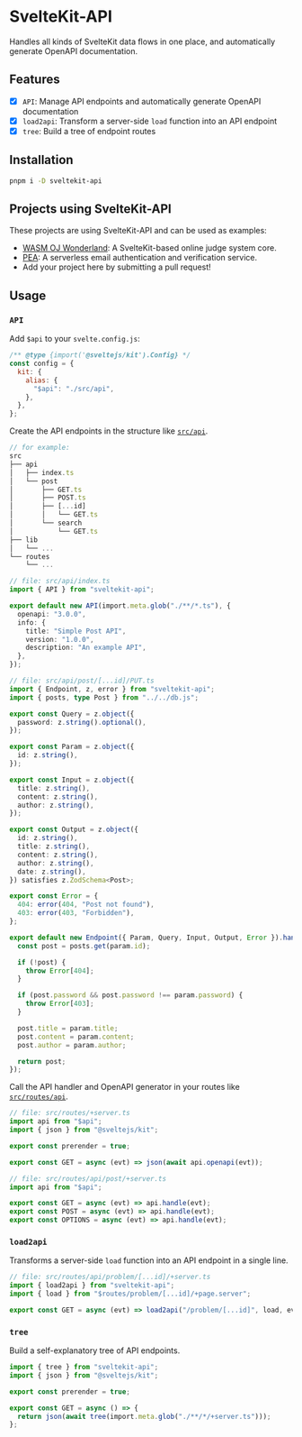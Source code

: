 # SvelteKit-API

Handles all kinds of SvelteKit data flows in one place, and automatically generate OpenAPI documentation.

## Features

- [x] `API`: Manage API endpoints and automatically generate OpenAPI documentation
- [x] `load2api`: Transform a server-side `load` function into an API endpoint
- [x] `tree`: Build a tree of endpoint routes

## Installation

```bash
pnpm i -D sveltekit-api
```

## Projects using SvelteKit-API

These projects are using SvelteKit-API and can be used as examples:

- [WASM OJ Wonderland](https://github.com/wasm-oj/wonderland): A SvelteKit-based online judge system core.
- [PEA](https://github.com/JacobLinCool/pea): A serverless email authentication and verification service.
- Add your project here by submitting a pull request!

## Usage

### `API`

Add `$api` to your `svelte.config.js`:

```js
/** @type {import('@sveltejs/kit').Config} */
const config = {
  kit: {
    alias: {
      "$api": "./src/api",
    },
  },
};
```

Create the API endpoints in the structure like [`src/api`](./src/api).

```ts
// for example:
src
├── api
│   ├── index.ts
│   └── post
│       ├── GET.ts
│       ├── POST.ts
│       ├── [...id]
│       │   └── GET.ts
│       └── search
│           └── GET.ts
├── lib
│   └── ...
└── routes
    └── ...
```

```ts
// file: src/api/index.ts
import { API } from "sveltekit-api";

export default new API(import.meta.glob("./**/*.ts"), {
  openapi: "3.0.0",
  info: {
    title: "Simple Post API",
    version: "1.0.0",
    description: "An example API",
  },
});
```

```ts
// file: src/api/post/[...id]/PUT.ts
import { Endpoint, z, error } from "sveltekit-api";
import { posts, type Post } from "../../db.js";

export const Query = z.object({
  password: z.string().optional(),
});

export const Param = z.object({
  id: z.string(),
});

export const Input = z.object({
  title: z.string(),
  content: z.string(),
  author: z.string(),
});

export const Output = z.object({
  id: z.string(),
  title: z.string(),
  content: z.string(),
  author: z.string(),
  date: z.string(),
}) satisfies z.ZodSchema<Post>;

export const Error = {
  404: error(404, "Post not found"),
  403: error(403, "Forbidden"),
};

export default new Endpoint({ Param, Query, Input, Output, Error }).handle(async (param) => {
  const post = posts.get(param.id);

  if (!post) {
    throw Error[404];
  }

  if (post.password && post.password !== param.password) {
    throw Error[403];
  }

  post.title = param.title;
  post.content = param.content;
  post.author = param.author;

  return post;
});
```

Call the API handler and OpenAPI generator in your routes like [`src/routes/api`](./src/routes/api).

```ts
// file: src/routes/+server.ts
import api from "$api";
import { json } from "@sveltejs/kit";

export const prerender = true;

export const GET = async (evt) => json(await api.openapi(evt));
```

```ts
// file: src/routes/api/post/+server.ts
import api from "$api";

export const GET = async (evt) => api.handle(evt);
export const POST = async (evt) => api.handle(evt);
export const OPTIONS = async (evt) => api.handle(evt);
```

### `load2api`

Transforms a server-side `load` function into an API endpoint in a single line.

```ts
// file: src/routes/api/problem/[...id]/+server.ts
import { load2api } from "sveltekit-api";
import { load } from "$routes/problem/[...id]/+page.server";

export const GET = async (evt) => load2api("/problem/[...id]", load, evt);
```

### `tree`

Build a self-explanatory tree of API endpoints.

```ts
import { tree } from "sveltekit-api";
import { json } from "@sveltejs/kit";

export const prerender = true;

export const GET = async () => {
  return json(await tree(import.meta.glob("./**/*/+server.ts")));
};
```
